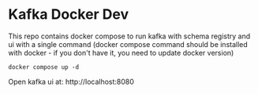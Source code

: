 # Kafka Docker Dev

This repo contains docker compose to run kafka with schema registry and ui with a single command
(docker compose command should be installed with docker - if you don't have it, you need to update docker version)

```
docker compose up -d
```

Open kafka ui at: http://localhost:8080
